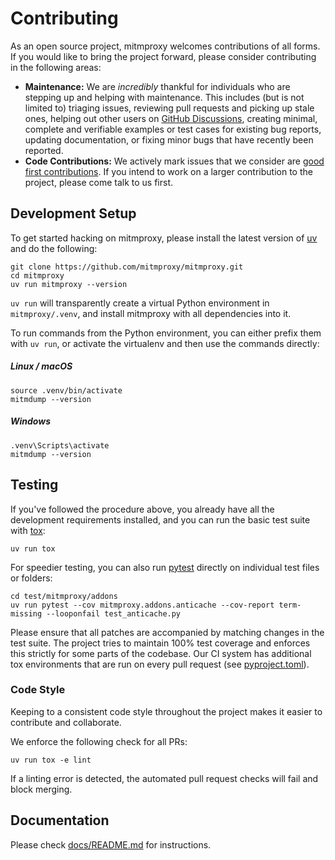 # Contributing

As an open source project, mitmproxy welcomes contributions of all forms. If you would like to bring the project
forward, please consider contributing in the following areas:

- **Maintenance:** We are *incredibly* thankful for individuals who are stepping up and helping with maintenance. This
  includes (but is not limited to) triaging issues, reviewing pull requests and picking up stale ones, helping out other
  users on [GitHub Discussions](https://github.com/mitmproxy/mitmproxy/discussions), creating minimal, complete and
  verifiable examples or test cases for existing bug reports, updating documentation, or fixing minor bugs that have
  recently been reported.
- **Code Contributions:** We actively mark issues that we consider are [good first contributions](
  https://github.com/mitmproxy/mitmproxy/issues?q=is%3Aissue+is%3Aopen+label%3A%22help+wanted%22). If you intend to work
  on a larger contribution to the project, please come talk to us first.

## Development Setup

To get started hacking on mitmproxy, please install the latest version of [uv] and do the following:

[uv]: https://docs.astral.sh/uv/

```shell
git clone https://github.com/mitmproxy/mitmproxy.git
cd mitmproxy
uv run mitmproxy --version
```

`uv run` will transparently create a virtual Python environment in `mitmproxy/.venv`, 
and install mitmproxy with all dependencies into it.

To run commands from the Python environment, you can either prefix them with `uv run`, or activate the virtualenv
 and then use the commands directly:

##### Linux / macOS

```shell
source .venv/bin/activate
mitmdump --version
```

##### Windows

```shell
.venv\Scripts\activate
mitmdump --version
```

## Testing

If you've followed the procedure above, you already have all the development requirements installed, and you can run the
basic test suite with [tox](https://tox.readthedocs.io/):

```shell
uv run tox
```

For speedier testing, you can also run [pytest](http://pytest.org/) directly on individual test files or folders:

```shell
cd test/mitmproxy/addons
uv run pytest --cov mitmproxy.addons.anticache --cov-report term-missing --looponfail test_anticache.py
```

Please ensure that all patches are accompanied by matching changes in the test suite. The project tries to maintain 100%
test coverage and enforces this strictly for some parts of the codebase.
Our CI system has additional tox environments that are run on every pull request (see [pyproject.toml](./pyproject.toml)).


### Code Style

Keeping to a consistent code style throughout the project makes it easier to contribute and collaborate.

We enforce the following check for all PRs:

```shell
uv run tox -e lint
```

If a linting error is detected, the automated pull request checks will fail and block merging.

## Documentation

Please check [docs/README.md](./docs/README.md) for instructions.
